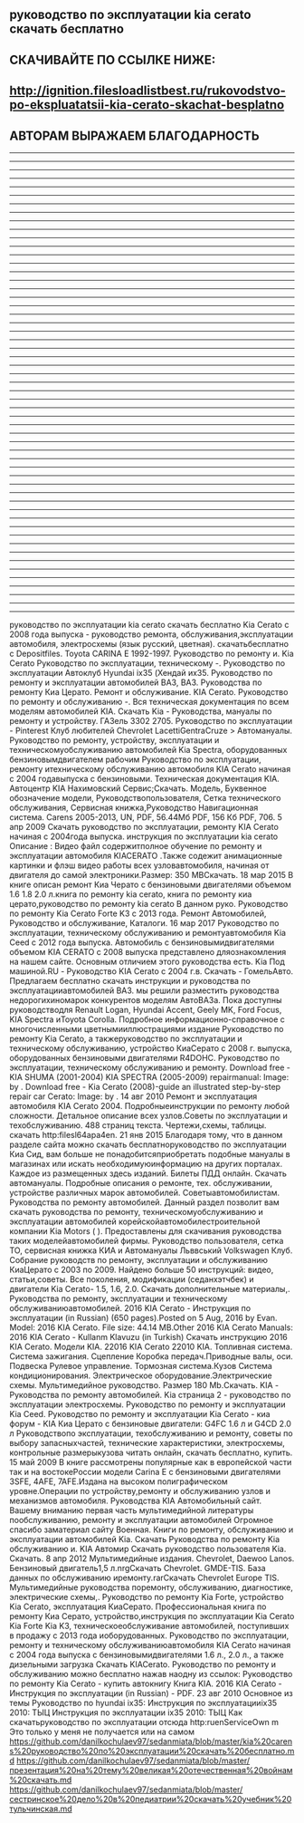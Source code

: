 руководство по эксплуатации kia cerato скачать бесплатно
--------------------------------------------------
СКАЧИВАЙТЕ ПО ССЫЛКЕ НИЖЕ:
--------------------------------------------------
http://ignition.filesloadlistbest.ru/rukovodstvo-po-ekspluatatsii-kia-cerato-skachat-besplatno
--------------------------------------------------
АВТОРАМ ВЫРАЖАЕМ БЛАГОДАРНОСТЬ
--------------------------------------------------
--------------------------------------------------
--------------------------------------------------
--------------------------------------------------
--------------------------------------------------
--------------------------------------------------
--------------------------------------------------
--------------------------------------------------
--------------------------------------------------
--------------------------------------------------
--------------------------------------------------
--------------------------------------------------
--------------------------------------------------
--------------------------------------------------
--------------------------------------------------
--------------------------------------------------
--------------------------------------------------
--------------------------------------------------
--------------------------------------------------
--------------------------------------------------
--------------------------------------------------
--------------------------------------------------
--------------------------------------------------
--------------------------------------------------
--------------------------------------------------
--------------------------------------------------
--------------------------------------------------
--------------------------------------------------
--------------------------------------------------
--------------------------------------------------
--------------------------------------------------
--------------------------------------------------
--------------------------------------------------
--------------------------------------------------
--------------------------------------------------
--------------------------------------------------
--------------------------------------------------
--------------------------------------------------
--------------------------------------------------
--------------------------------------------------
--------------------------------------------------
--------------------------------------------------
--------------------------------------------------
--------------------------------------------------
--------------------------------------------------
--------------------------------------------------
--------------------------------------------------
--------------------------------------------------
--------------------------------------------------
--------------------------------------------------
--------------------------------------------------
--------------------------------------------------
--------------------------------------------------
--------------------------------------------------
--------------------------------------------------
--------------------------------------------------
руководство по эксплуатации kia cerato скачать бесплатно Kia Cerato с 2008 года выпуска - руководство ремонта, обслуживания,эксплуатации автомобиля, электросхемы (язык русский, цветная). скачатьбесплатно с Depositfiles. Toyota CARINA E 1992-1997. Руководство по ремонту и. Kia Cerato Руководство по эксплуатации, техническому  -. Руководство по эксплуатации Автоклуб Hyundai ix35 (Хендай их35. Руководство по ремонту и эксплуатации автомобилей ВАЗ, ВАЗ. Руководства по ремонту Киа Церато. Ремонт и обслуживание. KIA Cerato. Руководство по ремонту и обслуживанию -. Вся техническая документация по всем моделям автомобилей KIA. Скачать Kia - Руководства, мануалы по ремонту и устройству. ГАЗель 3302  2705. Руководство по эксплуатации  - Pinterest
Клуб любителей Chevrolet LacettiGentraCruze > Автомануалы. Руководство по ремонту, устройству, эксплуатации и техническомуобслуживанию автомобилей Kia Spectra, оборудованных бензиновымдвигателем рабочим  Руководство по эксплуатации, ремонту итехническому обслуживанию автомобиля KIA Cerato начиная с 2004 годавыпуска с бензиновыми. Техническая документация KIA. Автоцентр KIA Нахимовский  Сервис;Скачать. Модель, Буквенное обозначение модели, Руководствопользователя, Сетка технического обслуживания, Сервисная книжка,Руководство Навигационная система. Carens 2005-2013, UN, PDF, 56.44Мб  PDF, 156 Кб  PDF, 706. 5 апр 2009  Скачать руководство по эксплуатации, ремонту KIA Cerato начиная с 2004года выпуска. инструкция по эксплуатации kia cerato Описание : Видео файл содержитполное обучение по ремонту и эксплуатации автомобиля KIACERATO .Также содежит анимационные картинки и флэш видео работы всех узловавтомобиля, начиная от двигателя до самой электроники.Размер: 350 MBСкачать. 18 мар 2015  В книге описан ремонт Киа Черато с бензиновыми двигателями объемом 1.6 1.8  2.0 л.книга по ремонту kia cerato, книга по ремонту киа церато,руководство по ремонту kia cerato В данном руко. Руководство по ремонту Kia Cerato  Forte  K3 c 2013 года. Ремонт Автомобилей, Руководство и обслуживание, Каталоги. 16 мар 2017  Руководство по эксплуатации, техническому обслуживанию и ремонтуавтомобиля Kia Ceed с 2012 года выпуска. Автомобиль с бензиновымидвигателями объемом  KIA CERATO с 2008 выпуска представлено дляознакомления на нашем сайте. Основным отличием этого руководства есть. Kia  Под машиной.RU -
Руководство KIA Cerato с 2004 г.в.  Скачать - ГомельАвто. Предлагаем бесплатно скачать инструкции и руководства по эксплуатацииавтомобилей ВАЗ.  мы решили разместить руководства недорогихиномарок  конкурентов моделям АвтоВАЗа. Пока доступны руководстводля Renault Logan, Hyundai Accent, Geely MK, Ford Focus, KIA Spectra иToyota Corolla. Подробное информационно-справочное с многочисленными цветнымииллюстрациями издание Руководство по ремонту Kia Cerato, а такжеруководство по эксплуатации и техническому обслуживанию, устройство КиаСерато с 2008 г. выпуска, оборудованных бензиновыми двигателями R4DOHC. Руководство по эксплуатации, техническому обслуживанию и ремонту. Download free - KIA SHUMA (2001-2004)  KIA SPECTRA (2005-2009) repairmanual: Image: by  . Download free - Kia Cerato (2008)-guide an illustrated step-by-step repair car Cerato: Image: by . 14 авг 2010  Ремонт и эксплуатация автомобиля KIA Cerato 2004. Подробныеинструкции по ремонту любой сложности. Детальное описание всех узлов.Советы по эксплуатации и техобслуживанию. 488 страниц текста. Чертежи,схемы, таблицы. скачать http:filesl64apa4en. 21 янв 2015  Благодаря тому, что в данном разделе сайта можно скачать бесплатноруководство по эксплуатации Киа Сид, вам больше не понадобитсяприобретать подобные мануалы в магазинах или искать необходимуюинформацию на других порталах. Каждое из размещенных здесь изданий. Билеты ПДД онлайн. Скачать автомануалы. Подробные описания о ремонте, тех. обслуживании, устройстве различных марок автомобилей. Советыавтомобилистам. Руководства по ремонту автомобилей. Данный раздел позволит вам скачать руководства по ремонту, техническомуобслуживанию и эксплуатации автомобилей корейскойавтомобилестроительной компании Kia Motors (   ). Предоставлены для скачивания руководства таких моделейавтомобилей фирмы. Руководство пользователя, сетка ТО, сервисная книжка КИА и
Автомануалы  Льввський Volkswagen Клуб. Собрание руководств по ремонту, эксплуатации и обслуживанию КиаЦерато с 2003 по 2009. Найдено больше 50 инструкций: видео, статьи,советы. Все поколения, модификации (седанхэтчбек) и двигатели Kia Cerato- 1.5, 1.6, 2.0. Скачать дополнительные материалы,. Руководства по ремонту, эксплуатации и техническому обслуживаниюавтомобилей. 2016 KIA Cerato - Инструкция по эксплуатации (in Russian) (650 pages).Posted on 5 Aug, 2016 by Evan. Model: 2016 KIA Cerato. File size: 44.14 MB.Other 2016 KIA Cerato Manuals: 2016 KIA Cerato - Kullanm Klavuzu (in Turkish)  Скачать инструкцию 2016 KIA Cerato. Модели KIA. 22016 KIA Cerato  22010 KIA. Топливная система. Система зажигания. Сцепление Коробка передач.Приводные валы, оси. Подвеска Рулевое управление. Тормозная система.Кузов Система кондиционирования. Электрическое оборудование.Электрические схемы. Мультимедийное руководство. Размер 180 Mb.Скачать. KIA - Руководства по ремонту автомобилей. Kia страница 2 - руководство по эксплуатации электросхемы. Руководство по ремонту и эксплуатации Kia Ceed. Руководство по ремонту и эксплуатации Kia Cerato - киа форум - KIA
Киа Церато с бензиновые двигатели: G4FC 1.6 л и G4CD 2.0 л Руководствопо эксплуатации, техобслуживанию и ремонту, советы по выбору запасныхчастей, технические характеристики, электросхемы, контрольные размерыкузова читать онлайн, скачать бесплатно, купить. 15 май 2009  В книге рассмотрены популярные как в европейской части так и на востокеРоссии модели Carina E с бензиновыми двигателями 3SFE, 4AFE, 7AFE.Издана на высоком полиграфическом уровне.Операции по устройству,ремонту и обслуживанию узлов и механизмов автомобиля. Руководства KIA  Автомобильный сайт. Вашему вниманию первая часть мультимедийной литературы пообслуживанию, ремонту и эксплуатации автомобилей Огромное спасибо заматериал сайту Военная. Книги по ремонту, обслуживанию и эксплуатации автомобилей Kia. Скачать Руководства по ремонту Kia обслуживанию и. KIA Автомир  Скачать руководство пользователя Kia. Скачать. 8 апр 2012  Мультимедийные издания. Chevrolet, Daewoo Lanos. Бензиновый двигатель1,5 л.nrgСкачать Chevrolet. GMDE-TIS. База данных по обслуживанию иремонту.rarСкачать Chevrolet Europe TIS. Мультимедийные руководства поремонту, обслуживанию, диагностике, электрические схемы,. Руководство по ремонту Kia Forte, устройство Kia Cerato, эксплуатация КиаСерато. Профессиональная книга по ремонту Киа Серато, устройство,инструкция по эксплуатации Kia Cerato  Kia Forte  Kia K3, техническоеобслуживание автомобилей, поступивших в продажу с 2013 года иоборудованных. Руководство по эксплуатации, ремонту и техническому обслуживаниюавтомобиля KIA Cerato начиная с 2004 года выпуска с бензиновымидвигателями 1.6 л., 2.0 л., а также дизельными  загрузка Скачать KIACerato. Руководство по ремонту и обслуживанию можно бесплатно нажав наодну из ссылок:
Руководство по ремонту Kia Cerato - купить автокнигу Книга KIA. 2016 KIA Cerato - Инструкция по эксплуатации (in Russian) - PDF. 23 авг 2010  Основное из темы Руководство по hyundai ix35: Инструкция по эксплуатацииix35 2010: ТЫЦ Инструкция по эксплуатации ix35 2010: ТЫЦ  Как скачатьруководство по эксплуатации отсюда http:ruenServiceOwn  m Это только у меня не получается или на самом
https://github.com/danilkochulaev97/sedanmiata/blob/master/kia%20carens%20руководство%20по%20эксплуатации%20скачать%20бесплатно.md
https://github.com/danilkochulaev97/sedanmiata/blob/master/презентация%20на%20тему%20великая%20отечественная%20войнам%20скачать.md
https://github.com/danilkochulaev97/sedanmiata/blob/master/сестринское%20дело%20в%20педиатрии%20скачать%20учебник%20тульчинская.md